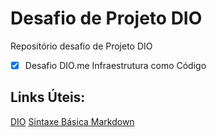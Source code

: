 # Desafio de Projeto DIO
Repositório desafio de Projeto DIO

- [x] Desafio DIO.me Infraestrutura como Código

## Links Úteis:
[DIO](https://web.dio.me/play)
[Sintaxe Básica Markdown](https://www.markdownguide.org/basic-syntax/)
